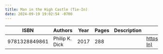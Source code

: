 ```yaml
---
title: Man in the High Castle (Tie-In)
date: 2024-09-19 19:02:54 -0700
---
```


| ISBN        | Authors      | Year    | Pages    | Description    | URL   |
| ----------- | ------------ | ------- | -------- | -------------- | ----- |
| 9781328849861  | Philip K. Dick| 2017| 288| |https://openlibrary.org/books/OL28855785M/Man_in_the_High_Castle_(Tie-In)|    